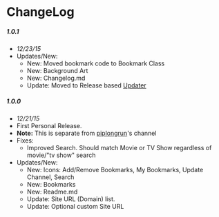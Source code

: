 # ChangeLog

##### 1.0.1
- _12/23/15_
- Updates/New:
  - New: Moved bookmark code to Bookmark Class
  - New: Background Art
  - New: Changelog.md
  - Update: Moved to Release based [Updater](https://github.com/kolsys/plex-channel-updater)

##### 1.0.0
- _12/21/15_
- First Personal Release.
- **Note:** This is separate from [piplongrun](https://github.com/piplongrun)'s channel
- Fixes:
  - Improved Search. Should match Movie or TV Show regardless of movie/"tv show" search
- Updates/New:
  - New: Icons: Add/Remove Bookmarks, My Bookmarks, Update Channel, Search
  - New: Bookmarks
  - New: Readme.md
  - Update: Site URL (Domain) list.
  - Update: Optional custom Site URL
